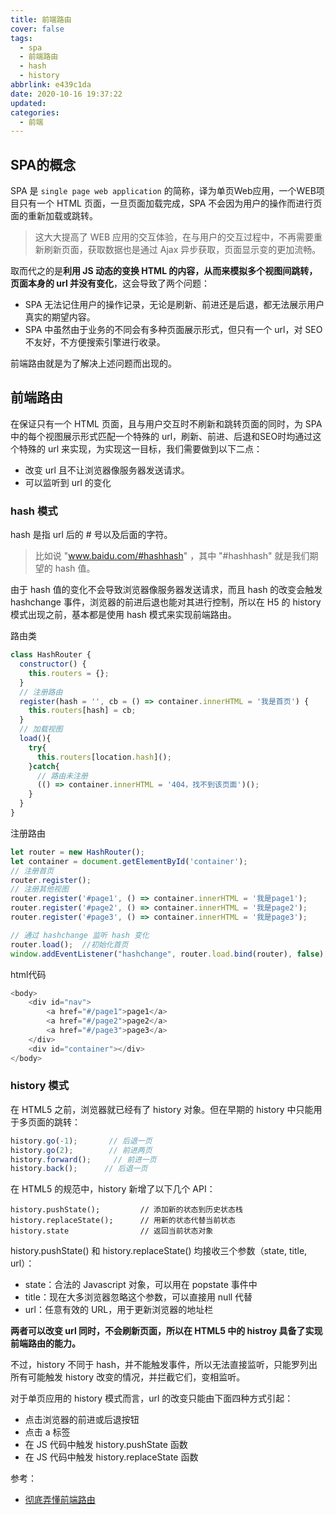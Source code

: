 ```yaml
---
title: 前端路由
cover: false
tags:
  - spa
  - 前端路由
  - hash
  - history
abbrlink: e439c1da
date: 2020-10-16 19:37:22
updated:
categories:
  - 前端
---
```


## SPA的概念
SPA 是 `single page web application` 的简称，译为单页Web应用，一个WEB项目只有一个 HTML 页面，一旦页面加载完成，SPA 不会因为用户的操作而进行页面的重新加载或跳转。
> 这大大提高了 WEB 应用的交互体验，在与用户的交互过程中，不再需要重新刷新页面，获取数据也是通过 Ajax 异步获取，页面显示变的更加流畅。

取而代之的是**利用 JS 动态的变换 HTML 的内容，从而来模拟多个视图间跳转，页面本身的 url 并没有变化**，这会导致了两个问题：

- SPA 无法记住用户的操作记录，无论是刷新、前进还是后退，都无法展示用户真实的期望内容。
- SPA 中虽然由于业务的不同会有多种页面展示形式，但只有一个 url，对 SEO 不友好，不方便搜索引擎进行收录。

前端路由就是为了解决上述问题而出现的。

## 前端路由
在保证只有一个 HTML 页面，且与用户交互时不刷新和跳转页面的同时，为 SPA 中的每个视图展示形式匹配一个特殊的 url，刷新、前进、后退和SEO时均通过这个特殊的 url 来实现，为实现这一目标，我们需要做到以下二点：
- 改变 url 且不让浏览器像服务器发送请求。
- 可以监听到 url 的变化

### hash 模式
hash 是指 url 后的 # 号以及后面的字符。
> 比如说 "www.baidu.com/#hashhash" ，其中 "#hashhash" 就是我们期望的 hash 值。

由于 hash 值的变化不会导致浏览器像服务器发送请求，而且 hash 的改变会触发 hashchange 事件，浏览器的前进后退也能对其进行控制，所以在 H5 的 history 模式出现之前，基本都是使用 hash 模式来实现前端路由。

路由类
```js
class HashRouter {
  constructor() {
    this.routers = {};
  }
  // 注册路由
  register(hash = '', cb = () => container.innerHTML = '我是首页') {
    this.routers[hash] = cb;
  }
  // 加载视图
  load(){
    try{
      this.routers[location.hash]();
    }catch{
      // 路由未注册
      (() => container.innerHTML = '404，找不到该页面')();
    }
  }
}
```
注册路由
```js
let router = new HashRouter();
let container = document.getElementById('container');
// 注册首页
router.register();
// 注册其他视图
router.register('#page1', () => container.innerHTML = '我是page1');
router.register('#page2', () => container.innerHTML = '我是page2');
router.register('#page3', () => container.innerHTML = '我是page3');

// 通过 hashchange 监听 hash 变化
router.load();  //初始化首页
window.addEventListener("hashchange", router.load.bind(router), false);
```
html代码
```js
<body>
    <div id="nav">
        <a href="#/page1">page1</a>
        <a href="#/page2">page2</a>
        <a href="#/page3">page3</a>
    </div>
    <div id="container"></div>
</body>
```

### history 模式
在 HTML5 之前，浏览器就已经有了 history 对象。但在早期的 history 中只能用于多页面的跳转：
```js
history.go(-1);       // 后退一页
history.go(2);        // 前进两页
history.forward();     // 前进一页
history.back();      // 后退一页
```

在 HTML5 的规范中，history 新增了以下几个 API：
```
history.pushState();         // 添加新的状态到历史状态栈
history.replaceState();      // 用新的状态代替当前状态
history.state                // 返回当前状态对象
```
history.pushState() 和 history.replaceState() 均接收三个参数（state, title, url）：
- state：合法的 Javascript 对象，可以用在 popstate 事件中
- title：现在大多浏览器忽略这个参数，可以直接用 null 代替
- url：任意有效的 URL，用于更新浏览器的地址栏

**两者可以改变 url 同时，不会刷新页面，所以在 HTML5 中的 histroy 具备了实现前端路由的能力。**

不过，history 不同于 hash，并不能触发事件，所以无法直接监听，只能罗列出所有可能触发 history 改变的情况，并拦截它们，变相监听。

对于单页应用的 history 模式而言，url 的改变只能由下面四种方式引起：
- 点击浏览器的前进或后退按钮
- 点击 a 标签
- 在 JS 代码中触发 history.pushState 函数
- 在 JS 代码中触发 history.replaceState 函数

参考：
  - [彻底弄懂前端路由](https://juejin.im/post/6844903890278694919)